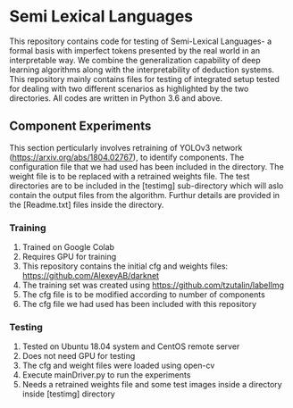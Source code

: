 # Semi Lexical Languages
This repository contains code for testing of Semi-Lexical Languages- a formal basis with imperfect tokens presented by the real world in an interpretable way. We combine the generalization capability of deep learning algorithms along with the interpretability of deduction systems. This repository mainly contains files for testing of integrated setup tested for dealing with two different scenarios as highlighted by the two directories. All codes are written in Python 3.6 and above.

## Component Experiments
This section perticularly involves retraining of YOLOv3 network (https://arxiv.org/abs/1804.02767), to identify components. The configuration file that we had used has been included in the directory. The weight file is to be replaced with a retrained weights file. The test directories are to be included in the [testimg] sub-directory which will aslo contain the output files from the algorithm. Furthur details are provided in the [Readme.txt] files inside the directory.

### Training
1. Trained on Google Colab
2. Requires GPU for training
3. This repository contains the initial cfg and weights files: https://github.com/AlexeyAB/darknet
4. The training set was created using https://github.com/tzutalin/labelImg
5. The cfg file is to be modified according to number of components
6. The cfg file we had used has been included with this repository

### Testing
1. Tested on Ubuntu 18.04 system and CentOS remote server
2. Does not need GPU for testing
3. The cfg and weight files were loaded using open-cv
4. Execute mainDriver.py to run the experiments
5. Needs a retrained weights file and some test images inside a directory inside [testimg] directory
